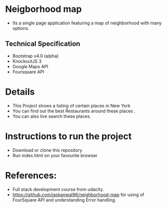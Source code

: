 # Neigborhood map 
+ Its a single page application featuring a map of neighborhood with many options.

## Technical Specification
+ Bootstrap v4.0 (alpha)
+ KnockoutJS 3
+ Google Maps API
+ Foursquare API

# Details
+ This Project shows a listing of certain places in New York 
+ You can find out the best Restaurants around these places .
+ You can also live search these places.

# Instructions to run the project
+ Download or clone this repository
+ Run index.html on your favourite browser

# References:
  + Full stack development course from udacity.
  + https://github.com/jaskanwal96/neighborhood-map for using of FourSquare API and understanding Error handling.
  
